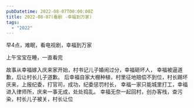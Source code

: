 ```yaml
---
pubDatetime: 2022-08-07T00:00:00Z
title: 2022-08-07(看剧 -幸福到万家)
tags:
  - "2022"
---
```


早4点，难眠，看电视剧，幸福到万家

上午宝宝在睡，一直看完

故事从幸福嫁入庆来家开始，村书记儿子婚闹过分，幸福砸坏人，  幸福被逼道歉，后让村长儿子道歉。
后幸福自家大棚种植，村里征地赔偿不到位，村长踢坏庆来，上报纪委，打官司，成功，纪委惩罚村长，
幸福一家只能城里打工，幸福进入律师所，庆来一事无成，处处捣乱。  幸福无奈一起回村，创办客栈，查污染，村长儿子被关，村长让位

